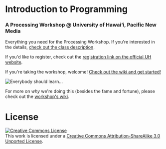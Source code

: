 # Introduction to Programming

### A Processing Workshop @ University of Hawai‘i, Pacific New Media

Everything you need for the Processing Workshop. If you're interested in the details, [check out the class description][class description].

If you'd like to register, check out the [registration link on the official UH website][official website].

If you're taking the workshop, welcome! [Check out the wiki and get started!][wiki]

![Everybody should learn...](https://raw.github.com/PasDeChocolat/PNMProcessingWorkshop/master/images/steve-jobs.jpeg)

For more on *why* we're doing this (besides the fame and fortune), please check out the [workshop's wiki][wiki].

# License

<a rel="license" href="http://creativecommons.org/licenses/by-sa/3.0/deed.en_US"><img alt="Creative Commons License" style="border-width:0" src="http://i.creativecommons.org/l/by-sa/3.0/80x15.png" /></a><br />This work is licensed under a <a rel="license" href="http://creativecommons.org/licenses/by-sa/3.0/deed.en_US">Creative Commons Attribution-ShareAlike 3.0 Unported License</a>.

[class description]: https://github.com/PasDeChocolat/PNMProcessingWorkshop/wiki/Workshop-Description "Class Description"
[official website]: http://www.outreach.hawaii.edu/noncredit/courses/programdetail/2212 "Official Website"
[wiki]: https://github.com/PasDeChocolat/PNMProcessingWorkshop/wiki "The Workshop Wiki"
